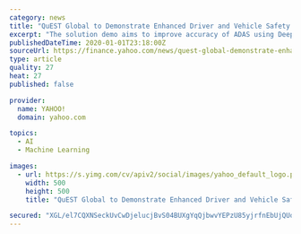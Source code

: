 ```yaml
---
category: news
title: "QuEST Global to Demonstrate Enhanced Driver and Vehicle Safety Using Deep Learning at CES 2020"
excerpt: "The solution demo aims to improve accuracy of ADAS using Deep Learning models LAS VEGAS and BANGALORE, India, Jan. 2, 2020 /PRNewswire/ -- QuEST Global, a global product engineering and lifecycle services company, will demonstrate Deep Learning driven Advanced Driver Assistance Systems (ADAS) at CES (Consumer Electronic Show) 2020. The deep ..."
publishedDateTime: 2020-01-01T23:18:00Z
sourceUrl: https://finance.yahoo.com/news/quest-global-demonstrate-enhanced-driver-230000378.html
type: article
quality: 27
heat: 27
published: false

provider:
  name: YAHOO!
  domain: yahoo.com

topics:
  - AI
  - Machine Learning

images:
  - url: https://s.yimg.com/cv/apiv2/social/images/yahoo_default_logo.png
    width: 500
    height: 500
    title: "QuEST Global to Demonstrate Enhanced Driver and Vehicle Safety Using Deep Learning at CES 2020"

secured: "XGL/el7CQXNSeckUvCwDjelucjBvS04BUXgYqQjbwvYEPzU85yjrfnEbUjQUoO3NeK2ENt4b8w8vNKCG3E52XWDKA1Ph5TwHAgVM86SSWo68gtfR8LIczxA8dYJzRCTX8+cj3lcsTfAhpBfNo8naQVMNUPfykiRwXknUJBXK9+nCUJ4faFWtCvETxKDkT8UzzCOqcfgduZNzXatMA19Ou4bKg+XNcBFGdWTOE+HV6FpJKbbtqpjIN90aNebtpMIBKV1MrxH1Z7BWAB+kGvF9Eg==;/Lo2Tjd3ZAzq5qkdDgG9vA=="
---
```


